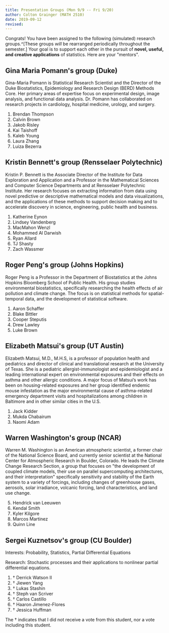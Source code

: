 ```yaml
---
title: Presentation Groups (Mon 9/9 -- Fri 9/20)
author: Colton Grainger (MATH 2510)
date: 2019-09-12
revised:
---
```


Congrats! You have been assigned to the following (simulated) research groups.^[These groups *will* be rearranged periodically throughout the semester.] Your goal is to support each other in the pursuit of **novel, useful, and creative applications** of statistics. Here are your "mentors".

## Gina Maria Pomann's group (Duke)

Gina-Maria Pomann is Statistical Research Scientist and the Director of the Duke Biostatistics, Epidemiology and Research Design (BERD) Methods Core. Her primary areas of expertise focus on experimental design, image analysis, and functional data analysis. Dr. Pomann has collaborated on research projects in cardiology, hospital medicine, urology, and surgery. 

1. Brendan Thompson
1. Calvin Brown
1. Jakob Risley
1. Kai Taishoff
1. Kaleb Young
1. Laura Zhang
1. Luiza Bezerra

## Kristin Bennett's group (Rensselaer Polytechnic)

Kristin P. Bennett is the Associate Director of the Institute for Data Exploration and Application and a Professor in the Mathematical Sciences and Computer Science Departments and at Rensselaer Polytechnic Institute. Her research focuses on extracting information from data using novel predictive or descriptive mathematical models and data visualizations, and the applications of these methods to support decision making and to accelerate discovery in science, engineering, public health and business.

1. Katherine Eynon
1. Lindsey Vandenberg
1. MacMahon Wenzl
1. Mohammed Al Darwish
1. Ryan Allard
1. TJ Shasty
1. Zach Wassmer

## Roger Peng's group (Johns Hopkins)

Roger Peng is a Professor in the Department of Biostatistics at the Johns Hopkins Bloomberg School of Public Health. His group studies environmental biostatistics, specifically researching the health effects of air pollution and climate change. The focus is on statistical methods for spatial-temporal data, and the development of statistical software.

1. Aaron Schaffer
1. Blake Bittler
1. Cooper Steputis
1. Drew Lawley
1. Luke Brown

 
## Elizabeth Matsui's group (UT Austin)

Elizabeth Matsui, M.D., M.H.S, is a professor of population health and pediatrics and director of clinical and translational research at the University of Texas. She is a pediatric allergist-immunologist and epidemiologist and a leading international expert on environmental exposures and their effects on asthma and other allergic conditions. A major focus of Matsui’s work has been on housing-related exposures and her group identified endemic mouse infestation as the major environmental cause of asthma-related emergency department visits and hospitalizations among children in Baltimore and in other similar cities in the U.S. 

1. Jack Kidder
1. Mukda Chabairum
1. Naomi Adam


## Warren Washington's group (NCAR)

Warren M. Washington is an American atmospheric scientist, a former chair of the National Science Board, and currently senior scientist at the National Center for Atmospheric Research in Boulder, Colorado. He leads the Climate Change Research Section, a group that focuses on "the development of coupled climate models, their use on parallel supercomputing architectures, and their interpretation" specifically sensitivity and stability of the Earth system to a variety of forcings, including changes of greenhouse gases, aerosols, solar irradiance, volcanic forcing, land characteristics, and land use change.

5. Hendrick van Leeuwen
5. Kendal Smith
5. Kyler Kilgore
5. Marcos Martinez
5. Quinn Line


## Sergei Kuznetsov's group (CU Boulder)

Interests: Probability, Statistics, Partial Differential Equations

Research: Stochastic processes and their applications to nonlinear partial differential equations.

1. $\dagger$ Derrick Watson II
1. $\dagger$ Jiewen Yang
1. $\dagger$ Lukas Stashin
1. $\dagger$ Steph van Scriver
1. $\dagger$ Carlos Castillo
1. $\dagger$ Haaron Jimenez-Flores
1. $\dagger$ Jessica Huffman

The $\dagger$ indicates that I did not receive a vote from this student, nor a vote including this student.

